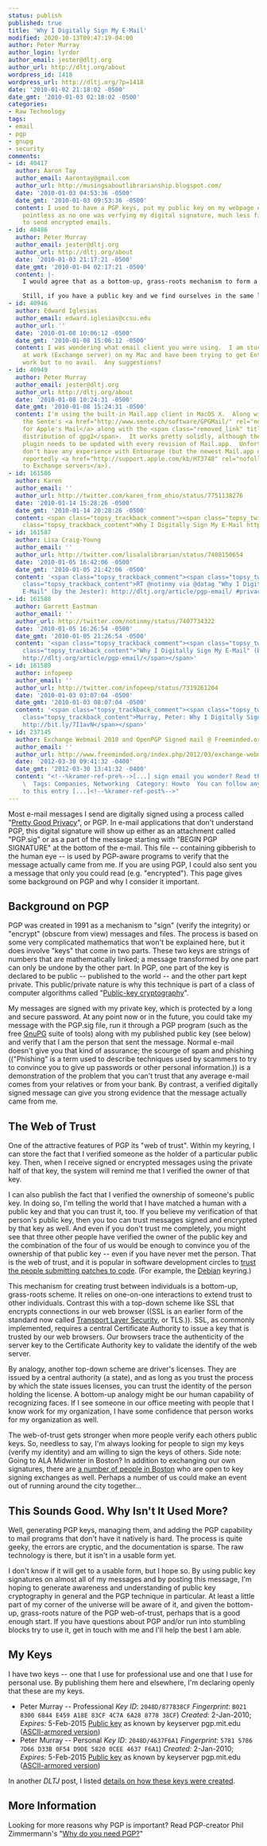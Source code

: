 ```yaml
---
status: publish
published: true
title: 'Why I Digitally Sign My E-Mail'
modified: 2020-10-13T09:47:19-04:00
author: Peter Murray
author_login: lyrdor
author_email: jester@dltj.org
author_url: http://dltj.org/about
wordpress_id: 1418
wordpress_url: http://dltj.org/?p=1418
date: '2010-01-02 21:18:02 -0500'
date_gmt: '2010-01-03 02:18:02 -0500'
categories:
- Raw Technology
tags:
- email
- pgp
- gnupg
- security
comments:
- id: 40417
  author: Aaron Tay
  author_email: Aarontay@gmail.com
  author_url: http://musingsaboutlibrarianship.blogspot.com/
  date: '2010-01-03 04:53:36 -0500'
  date_gmt: '2010-01-03 09:53:36 -0500'
  content: I used to have a PGP keys, put my public key on my webpage etc but it seemed
    pointless as no one was verfying my digital signature, much less finding people
    to send encrypted emails.
- id: 40486
  author: Peter Murray
  author_email: jester@dltj.org
  author_url: http://dltj.org/about
  date: '2010-01-03 21:17:21 -0500'
  date_gmt: '2010-01-04 02:17:21 -0500'
  content: |-
    I would agree that as a bottom-up, grass-roots mechanism to form a trust relationship, it is harder to get people to buy into a web of trust as opposed to a top-down driven mechanism.  It could also be argued, though, that a bottom-up mechanism -- something based on the individual relationships between people -- form a tighter trust fabric than a scheme that is forced from a top-down position of authority.  I haven't given up a (perhaps) idealistic sense that the former is possible.

    Still, if you have a public key and we find ourselves in the same location at the same time, we could visually validate each other's credentials and sign each other's keys.  I don't know if you make your way to North America for meetings -- I don't have the means to get to Asia -- but I'd welcome the chance to meet.
- id: 40946
  author: Edward Iglesias
  author_email: edward.iglesias@ccsu.edu
  author_url: ''
  date: '2010-01-08 10:06:12 -0500'
  date_gmt: '2010-01-08 15:06:12 -0500'
  content: I was wondering what email client you were using.  I am stuck with Entourage
    at work (Exchange server) on my Mac and have been trying to get EntourageGPG to
    work but to no avail.  Any suggestions?
- id: 40949
  author: Peter Murray
  author_email: jester@dltj.org
  author_url: http://dltj.org/about
  date: '2010-01-08 10:24:31 -0500'
  date_gmt: '2010-01-08 15:24:31 -0500'
  content: I'm using the built-in Mail.app client in MacOS X.  Along with that is
    the Sente's <a href="http://www.sente.ch/software/GPGMail/" rel="nofollow">PGP
    for Apple's Mail</a> along with the <span class="removed_link" title="http://macgpg2.sourceforge.net/">MacGPG2
    distribution of gpg2</span>.  It works pretty solidly, although the Apple Mail
    plugin needs to be updated with every revision of Mail.app.  Unfortunately, I
    don't have any experience with Entourage (but the newest Mail.app on 10.6.x can
    reportedly <a href="http://support.apple.com/kb/HT3748" rel="nofollow">talk natively
    to Exchange servers</a>).
- id: 161586
  author: Karen
  author_email: ''
  author_url: http://twitter.com/karen_from_ohio/status/7751138276
  date: '2010-01-14 15:28:26 -0500'
  date_gmt: '2010-01-14 20:28:26 -0500'
  content: <span class="topsy_trackback_comment"><span class="topsy_twitter_username"><span
    class="topsy_trackback_content">Why I Digitally Sign My E-Mail http://bit.ly/6P7gV9</span></span>
- id: 161587
  author: Lisa Craig-Young
  author_email: ''
  author_url: http://twitter.com/lisalalibrarian/status/7408150654
  date: '2010-01-05 16:42:06 -0500'
  date_gmt: '2010-01-05 21:42:06 -0500'
  content: '<span class="topsy_trackback_comment"><span class="topsy_twitter_username"><span
    class="topsy_trackback_content">RT @notinmy via @datag "Why I Digitally Sign My
    E-Mail" (by the Jester): http://dltj.org/article/pgp-email/ #privacy #email #security</span></span>'
- id: 161588
  author: Garrett Eastman
  author_email: ''
  author_url: http://twitter.com/notinmy/status/7407734322
  date: '2010-01-05 16:26:54 -0500'
  date_gmt: '2010-01-05 21:26:54 -0500'
  content: '<span class="topsy_trackback_comment"><span class="topsy_twitter_username"><span
    class="topsy_trackback_content">"Why I Digitally Sign My E-Mail" (by the Jester):
    http://dltj.org/article/pgp-email/</span></span>'
- id: 161589
  author: infopeep
  author_email: ''
  author_url: http://twitter.com/infopeep/status/7319261204
  date: '2010-01-03 03:07:04 -0500'
  date_gmt: '2010-01-03 08:07:04 -0500'
  content: '<span class="topsy_trackback_comment"><span class="topsy_twitter_username"><span
    class="topsy_trackback_content">Murray, Peter: Why I Digitally Sign My E-Mail
    http://bit.ly/7I1avN</span></span>'
- id: 237145
  author: Exchange Webmail 2010 and OpenPGP Signed mail @ Freeminded.org
  author_email: ''
  author_url: http://www.freeminded.org/index.php/2012/03/exchange-webmail-2010-and-openpgp-signed-mail/
  date: '2012-03-30 09:41:32 -0400'
  date_gmt: '2012-03-30 13:41:32 -0400'
  content: "<!--%kramer-ref-pre%-->[...] sign email you wonder? Read this article.
    \  Tags: Companies, Networking  Category: Howto  You can follow any responses
    to this entry [...]<!--%kramer-ref-post%-->"
---
```

Most e-mail messages I send are digitally signed using a process called "[Pretty Good Privacy](http://en.wikipedia.org/wiki/Pretty_Good_Privacy)", or PGP. In e-mail applications that don't understand PGP, this digital signature will show up either as an attachment called "PGP.sig" or as a part of the message starting with "BEGIN PGP SIGNATURE" at the bottom of the e-mail. This file -- containing gibberish to the human eye -- is used by PGP-aware programs to verify that the message actually came from me. If you are using PGP, I could also sent you a message that only you could read (e.g. "encrypted"). This page gives some background on PGP and why I consider it important.  


## Background on PGP

PGP was created in 1991 as a mechanism to "sign" (verify the integrity) or "encrypt" (obscure from view) messages and files. The process is based on some very complicated mathematics that won't be explained here, but it does involve "keys" that come in two parts. These two keys are strings of numbers that are mathematically linked; a message transformed by one part can only be undone by the other part. In PGP, one part of the key is declared to be public -- published to the world -- and the other part kept private. This public/private nature is why this technique is part of a class of computer algorithms called "[Public-key cryptography](http://en.wikipedia.org/wiki/Public-key_cryptography)".

My messages are signed with my private key, which is protected by a long and secure password. At any point now or in the future, you could take my message with the PGP.sig file, run it through a PGP program (such as the free [GnuPG](http://www.gnupg.org/) suite of tools) along with my published public key (see below) and verify that I am the person that sent the message. Normal e-mail doesn't give you that kind of assurance; the scourge of spam and phishing (("Phishing" is a term used to describe techniques used by scammers to try to convince you to give up passwords or other personal information.)) is a demonstration of the problem that you can't trust that any average e-mail comes from your relatives or from your bank. By contrast, a verified digitally signed message can give you strong evidence that the message actually came from me.

## The Web of Trust

One of the attractive features of PGP its "web of trust". Within my keyring, I can store the fact that I verified someone as the holder of a particular public key. Then, when I receive signed or encrypted messages using the private half of that key, the system will remind me that I verified the owner of that key. 

I can also publish the fact that I verified the ownership of someone's public key. In doing so, I'm telling the world that I have matched a human with a public key and that you can trust it, too. If you believe my verification of that person's public key, then you too can trust messages signed and encrypted by that key as well. And even if you don't trust me completely, you might see that three other people have verified the owner of the public key and the combination of the four of us would be enough to convince you of the ownership of that public key -- even if you have never met the person. That is the web of trust, and it is popular in software development circles to [trust the people submitting patches to code](http://www.debian.org/devel/join/nm-step2). (For example, the [Debian](http://keyring.debian.org/) keyring.)

This mechanism for creating trust between individuals is a bottom-up, grass-roots scheme. It relies on one-on-one interactions to extend trust to other individuals. Contrast this with a top-down scheme like SSL that encrypts connections in our web browser ((SSL is an earlier form of the standard now called [Transport Layer Security](http://en.wikipedia.org/wiki/Transport_Layer_Security), or TLS.)). SSL, as commonly implemented, requires a central Certificate Authority to issue a key that is trusted by our web browsers. Our browsers trace the authenticity of the server key to the Certificate Authority key to validate the identify of the web server. 

By analogy, another top-down scheme are driver's licenses. They are issued by a central authority (a state), and as long as you trust the process by which the state issues licenses, you can trust the identity of the person holding the license. A bottom-up analogy might be our human capability of recognizing faces. If I see someone in our office meeting with people that I know work for my organization, I have some confidence that person works for my organization as well.

The web-of-trust gets stronger when more people verify each others public keys. So, needless to say, I'm always looking for people to sign my keys (verify my identity) and am willing to sign the keys of others. Side note: Going to ALA Midwinter in Boston? In addition to exchanging our own signatures, there are [a number of people in Boston](http://biglumber.com/x/web?sl=70) who are open to key signing exchanges as well. Perhaps a number of us could make an event out of running around the city together...

## This Sounds Good. Why Isn't It Used More?

Well, generating PGP keys, managing them, and adding the PGP capability to mail programs that don't have it natively is hard. The process is quite geeky, the errors are cryptic, and the documentation is sparse. The raw technology is there, but it isn't in a usable form yet.

I don't know if it will get to a usable form, but I hope so. By using public key signatures on almost all of my messages and by posting this message, I'm hoping to generate awareness and understanding of public key cryptography in general and the PGP technique in particular. At least a little part of my corner of the universe will be aware of it, and given the bottom-up, grass-roots nature of the PGP web-of-trust, perhaps that is a good enough start. If you have questions about PGP and/or run into stumbling blocks try to use it, get in touch with me and I'll help the best I am able.

## My Keys

I have two keys -- one that I use for professional use and one that I use for personal use. By publishing them here and elsewhere, I'm declaring openly that these are my keys. 

* Peter Murray -- Professional
    _Key ID_: `2048D/877838CF`
    _Fingerprint_: `B021 8300 6844 E459 A18E 83CF 4C7A 6A28 8778 38CF`)
    _Created:_ 2-Jan-2010; _Expires:_ 5-Feb-2015
    [Public key](http://pgpkeys.mit.edu:11371/pks/lookup?op=vindex&search=0x4C7A6A28877838CF) as known by keyserver pgp.mit.edu ([ASCII-armored version](http://pgpkeys.mit.edu:11371/pks/lookup?op=get&search=0x4C7A6A28877838CF))
* Peter Murray -- Personal
    _Key ID_: `2048D/4637F6A1`
    _Fingerprint_: `5781 5786 7D66 D33B 0F54 D9DE 5820 0CEE 4637 F6A1`)
    _Created:_ 2-Jan-2010; _Expires:_ 5-Feb-2015
    [Public key](http://pgpkeys.mit.edu:11371/pks/lookup?op=vindex&search=0x58200CEE4637F6A1) as known by keyserver pgp.mit.edu ([ASCII-armored version](http://pgpkeys.mit.edu:11371/pks/lookup?op=get&search=0x58200CEE4637F6A1))

In another _DLTJ_ post, I listed [details on how these keys were created](https://dltj.org/article/new-pgp-key/).

## More Information

Looking for more reasons why PGP is important? Read PGP-creator Phil Zimmermann's "[Why do you need PGP?](https://web.archive.org/web/20091124081600/http://www.pgpi.org/doc/whypgp/en/)" 
